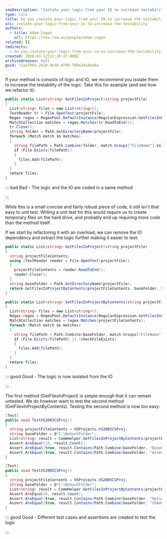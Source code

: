 ```yaml
---
seoDescription: "Isolate your logic from your IO to increase testability. By separating concerns and minimizing dependencies, you can write more robust and maintainable code that's easier to test and debug."
type: rule
title: Do you isolate your logic from your IO to increase the testability?
uri: isolate-your-logic-from-your-io-to-increase-the-testability
authors:
  - title: Adam Cogan
    url: https://ssw.com.au/people/adam-cogan
related: []
redirects:
  - do-you-isolate-your-logic-from-your-io-to-increase-the-testability
created: 2020-03-12T22:19:47.000Z
archivedreason: null
guid: 71aa799a-2b10-4e38-9798-789e24a4ba6a
---
```


If your method is consists of logic and IO, we recommend you isolate them to increase the testability of the logic.
Take this for example (and see how we refactor it):


<!--endintro-->



```cs
public static List<string> GetFilesInProject(string projectFile)
{
  List<string> files = new List<string>();
  TextReader tr = File.OpenText(projectFile);
  Regex regex = RegexPool.DefaultInstance[RegularExpression.GetFilesInProject];
  MatchCollection matches = regex.Matches(tr.ReadToEnd());
  tr.Close();
  string folder = Path.GetDirectoryName(projectFile);
  foreach (Match match in matches)
  {
    string filePath = Path.Combine(folder, match.Groups["FileName"].Value);
    if (File.Exists(filePath))
    {
      files.Add(filePath);
    }
  }
  return files;
}
```




::: bad
Bad - The logic and the IO are coded in a same method

:::

While this is a small concise and fairly robust piece of code, it still isn't that easy to unit test. Writing a unit test for this would require us to create temporary files on the hard drive, and probably end up requiring more code than the method itself.

If we start by refactoring it with an overload, we can remove the IO dependency and extract the logic further making it easier to test:



```cs
public static List<string> GetFilesInProject(string projectFile)
{
  string projectFileContents;
  using (TextReader reader = File.OpenText(projectFile))
  {
    projectFileContents = reader.ReadToEnd();
    reader.Close();
  }
  string baseFolder = Path.GetDirectoryName(projectFile);
  return GetFilesInProjectByContents(projectFileContents, baseFolder, true);
}

public static List<string> GetFilesInProjectByContents(string projectFileContents, string baseFolder, bool checkFileExists)
{
  List<string> files = new List<string>();
  Regex regex = RegexPool.DefaultInstance[RegularExpression.GetFilesInProject];
  MatchCollection matches = regex.Matches(projectFileContents);
  foreach (Match match in matches)
  {
    string filePath = Path.Combine(baseFolder, match.Groups["FileName"].Value);
    if (File.Exists(filePath) || !checkFileExists)
    {
      files.Add(filePath);
    }
  }
  return files;
}
```




::: good
Good - The logic is now isolated from the IO

:::

The first method (GetFilesInProject) is simple enough that it can remain untested. We do however want to test the second method (GetFilesInProjectByContents). Testing the second method is now too easy:



```cs
[Test]
public void TestVS2003CSProj()
{
  string projectFileContents = VSProjects.VS2003CSProj;
  string baseFolder = @"C:\NoSuchFolder";
  List<string> result = CommHelper.GetFilesInProjectByContents(projectFileContents, baseFolder, false);
  Assert.AreEqual(15, result.Count);
  Assert.AreEqual(true, result.Contains(Path.Combine(baseFolder, "BaseForm.cs")));
  Assert.AreEqual(true, result.Contains(Path.Combine(baseFolder, "AssemblyInfo.cs")));
}

[Test]
public void TestVS2005CSProj()
{
  string projectFileContents = VSProjects.VS2005CSProj;
  string baseFolder = @"C:\NoSuchFolder";
  List<string> result = CommHelper.GetFilesInProjectByContents(projectFileContents, baseFolder, false);
  Assert.AreEqual(6, result.Count);
  Assert.AreEqual(true, result.Contains(Path.Combine(baseFolder, "OptionsUI.cs")));
  Assert.AreEqual(true, result.Contains(Path.Combine(baseFolder, "VSAddInMain.cs")));
}
```




::: good
Good - Different test cases and assertions are created to test the logic

:::
